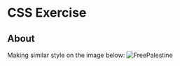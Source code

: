 # CSS Exercise

## About <a name = "about"></a>
Making similar style on the image below:
![FreePalestine](/images/résultat.PNG)